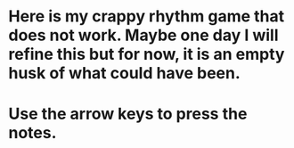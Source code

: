 # Here is my crappy rhythm game that does not work. Maybe one day I will refine this but for now, it is an empty husk of what could have been.
# Use the arrow keys to press the notes.
